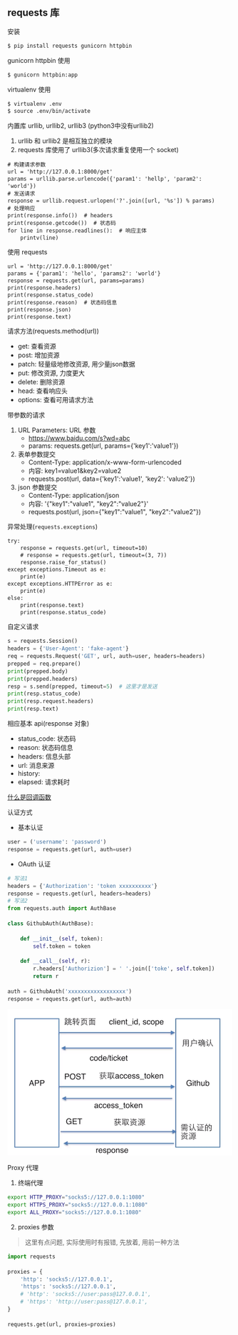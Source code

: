 ## requests 库

安装
```bash
$ pip install requests gunicorn httpbin
```

gunicorn httpbin 使用
```bash
$ gunicorn httpbin:app
```

virtualenv 使用
```bash
$ virtualenv .env
$ source .env/bin/activate
```

内置库 urllib, urllib2, urllib3 (python3中没有urllib2)
1. urllib 和 urllib2 是相互独立的模块
2. requests 库使用了 urllib3(多次请求重复使用一个 socket)

```python3
# 构建请求参数
url = 'http://127.0.0.1:8000/get'
params = urllib.parse.urlencode({'param1': 'hellp', 'param2': 'world'})
# 发送请求
response = urllib.request.urlopen('?'.join([url, '%s']) % params)
# 处理响应
print(response.info())  # headers
print(response.getcode())  # 状态码
for line in response.readlines():  # 响应主体
    printv(line)
```

使用 requests
```python3
url = 'http://127.0.0.1:8000/get'
params = {'param1': 'hello', 'params2': 'world'}
response = requests.get(url, params=params)
print(response.headers)
print(response.status_code)
print(response.reason)  # 状态码信息
print(response.json)
print(response.text)
```

请求方法(requests.method(url))
* get: 查看资源
* post: 增加资源
* patch: 轻量级地修改资源, 用少量json数据
* put: 修改资源, 力度更大
* delete: 删除资源
* head: 查看响应头
* options: 查看可用请求方法

带参数的请求
1. URL Parameters: URL 参数
    * https://www.baidu.com/s?wd=abc
    * params: requests.get(url, params={'key1':'value1'})
2. 表单参数提交
    * Content-Type: application/x-www-form-urlencoded
    * 内容: key1=value1&key2=value2
    * requests.post(url, data={'key1':'value1', 'key2': 'value2'})
3. json 参数提交
    * Content-Type: application/json
    * 内容: '{"key1":"value1", "key2":"value2"}'
    * requests.post(url, json={"key1":"value1", "key2":"value2"})

异常处理(`requests.exceptions`)
```python3
try:
    response = requests.get(url, timeout=10)
    # response = requests.get(url, timeout=(3, 7))
    response.raise_for_status()
except exceptions.Timeout as e:
    print(e)
except exceptions.HTTPError as e:
    print(e)
else:
    print(response.text)
    print(response.status_code)
```

自定义请求
```python
s = requests.Session()
headers = {'User-Agent': 'fake-agent'}
req = requests.Request('GET', url, auth=user, headers=headers)
prepped = req.prepare()
print(prepped.body)
print(prepped.headers)
resp = s.send(prepped, timeout=5)  # 这里才是发送
print(resp.status_code)
print(resp.request.headers)
print(resp.text)
```

相应基本 api(response 对象)
* status_code: 状态码
* reason: 状态码信息
* headers: 信息头部
* url: 消息来源
* history: 
* elapsed: 请求耗时


[什么是回调函数](https://www.zhihu.com/question/19801131/answer/27459821)

认证方式
* 基本认证  
```python
user = ('username': 'password')
response = requests.get(url, auth=user)
```

* OAuth 认证  
```python
# 写法1
headers = {'Authorization': 'token xxxxxxxxxx'}
response = requests.get(url, headers=headers)
# 写法2
from requests.auth import AuthBase

class GithubAuth(AuthBase):

    def __init__(self, token):
        self.token = token

    def __call__(self, r):
        r.headers['Authorizion'] = ' '.join(['toke', self.token])
        return r

auth = GithubAuth('xxxxxxxxxxxxxxxxxx')
response = requests.get(url, auth=auth)
```

![OAuth](./oauth.png)

Proxy 代理
1. 终端代理
```bash
export HTTP_PROXY="socks5://127.0.0.1:1080"
export HTTPS_PROXY="socks5://127.0.0.1:1080"
export ALL_PROXY="socks5://127.0.0.1:1080"
```

2. proxies 参数
> 这里有点问题, 实际使用时有报错, 先放着, 用前一种方法
```python
import requests

proxies = {
    'http': 'socks5://127.0.0.1',
    'https': 'socks5://127.0.0.1',
    # 'http': 'socks5://user:pass@127.0.0.1',
    # 'https': 'http://user:pass@127.0.0.1',
}

requests.get(url, proxies=proxies)
```
